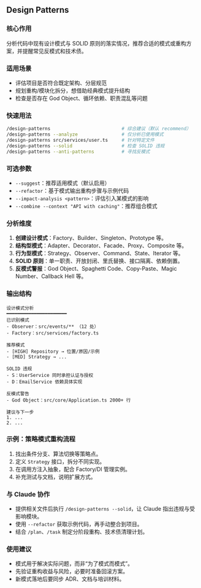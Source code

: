 ## Design Patterns

### 核心作用
分析代码中现有设计模式与 SOLID 原则的落实情况，推荐合适的模式或重构方案，并提醒常见反模式和技术债。

### 适用场景
- 评估项目是否符合既定架构、分层规范
- 规划重构/模块化拆分，想借助经典模式提升结构
- 检查是否存在 God Object、循环依赖、职责混乱等问题

### 快速用法
```bash
/design-patterns                          # 综合建议（默认 recommend）
/design-patterns --analyze                # 仅分析已使用模式
/design-patterns src/services/user.ts     # 针对特定文件
/design-patterns --solid                  # 检查 SOLID 违规
/design-patterns --anti-patterns          # 寻找反模式
```

### 可选参数
- `--suggest`：推荐适用模式（默认启用）
- `--refactor`：基于模式输出重构步骤与示例代码
- `--impact-analysis <pattern>`：评估引入某模式的影响
- `--combine --context "API with caching"`：推荐组合模式

### 分析维度
1. **创建设计模式**：Factory、Builder、Singleton、Prototype 等。
2. **结构型模式**：Adapter、Decorator、Facade、Proxy、Composite 等。
3. **行为型模式**：Strategy、Observer、Command、State、Iterator 等。
4. **SOLID 原则**：单一职责、开放封闭、里氏替换、接口隔离、依赖倒置。
5. **反模式警报**：God Object、Spaghetti Code、Copy-Paste、Magic Number、Callback Hell 等。

### 输出结构
```
设计模式分析
━━━━━━━━━━━━━━━━━━━━━━
已识别模式
- Observer：src/events/** （12 处）
- Factory：src/services/factory.ts

推荐模式
- [HIGH] Repository → 位置/原因/示例
- [MED] Strategy → ...

SOLID 违规
- S：UserService 同时承担认证与授权
- D：EmailService 依赖具体实现

反模式警告
- God Object：src/core/Application.ts 2000+ 行

建议与下一步
1. ...
2. ...
```

### 示例：策略模式重构流程
1. 找出条件分支、算法切换等策略点。
2. 定义 `Strategy` 接口，拆分不同实现。
3. 在调用方注入抽象，配合 Factory/DI 管理实例。
4. 补充测试与文档，说明扩展方式。

### 与 Claude 协作
- 提供相关文件后执行 `/design-patterns --solid`，让 Claude 指出违规与受影响模块。
- 使用 `--refactor` 获取示例代码，再手动整合到项目。
- 结合 `/plan`、`/task` 制定分阶段重构、技术债清理计划。

### 使用建议
- 模式用于解决实际问题，而非“为了模式而模式”。
- 先验证重构收益与风险，必要时准备回滚方案。
- 新模式落地后要同步 ADR、文档与培训材料。
